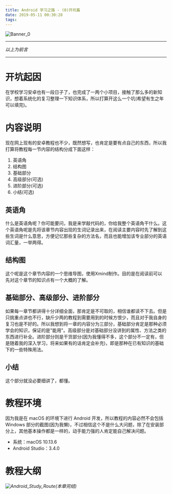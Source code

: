 ```yaml
---
title: Android 学习之路 - (0)开坑篇
date: 2019-05-11 00:30:28
tags:
---
```

![Banner_0](/Android-学习之路-0-开坑篇/Banner_0.png)
<!-- more -->
---

*以上为前言*

---

# 开坑起因

在学校学习安卓也有一段日子了，也完成了一两个小项目，接触了那么多的新知识，想着系统化的复习整理一下知识体系，所以打算开这么一个坑(希望有生之年可以填完)。

# 内容说明

现在网上现有的安卓教程也不少，既然想写，也肯定是要有点自己的东西，所以我打算将教程每一节内容的结构分成下面这样：

1. 英语角
2. 结构图
3. 基础部分
4. 高级部分(可选)
5. 进阶部分(可选)
6. 小结(可选)

## 英语角

什么是英语角呢？你可能要问，我是来学敲代码的，你给我整个英语角干什么。这个英语角呢是先将该章节内容出现的生词记录出来，在阅读主要内容时先了解到这些生词是什么意思，方便记忆那些复杂的方法名，而且也能增加该专业部分的英语词汇量，一举两得。

## 结构图

这个呢是这个章节内容的一个思维导图，使用Xmind制作。目的是在阅读前可以先对这个章节的知识点有一个大概的了解。

## 基础部分、高级部分、进阶部分

如果每一章节都讲得十分详细全面，那肯定是不可取的，相信谁都读不下去。但是只挑重点讲也不行，缺斤少两的教程到需要用到的时候方恨少，而且对于我自身的复习也是不好的。所以我想到将一章的内容分为三部分，基础部分肯定是那种必须学会的知识，保证的是"能用"。高级部分是对基础部分没讲到的属性、方法之类的东西进行补全。进阶部分则是干货部分(因为我懂得不多，这个部分不一定有，但是随着我的深入学习，将来如果有的话肯定会补充)，即是那种在已有知识的基础下的一些特殊用法。

## 小结

这个部分就没必要细讲了，都懂。

# 教程环境

因为我是在 macOS 的环境下进行 Android 开发，所以教程的内容必然不会包括 Windows 部分的截图(因为我懒)，不过相信这个不是什么大问题，除了在安装部分上，其他基本操作都是一样的，动手能力强的人肯定能自己解决问题。

- 系统：macOS 10.13.6
- Android Studio：3.4.0

# 教程大纲

*![Android_Study_Route](/Android-学习之路-0-开坑篇/Android_Study_Route.png)(本章完结)*

